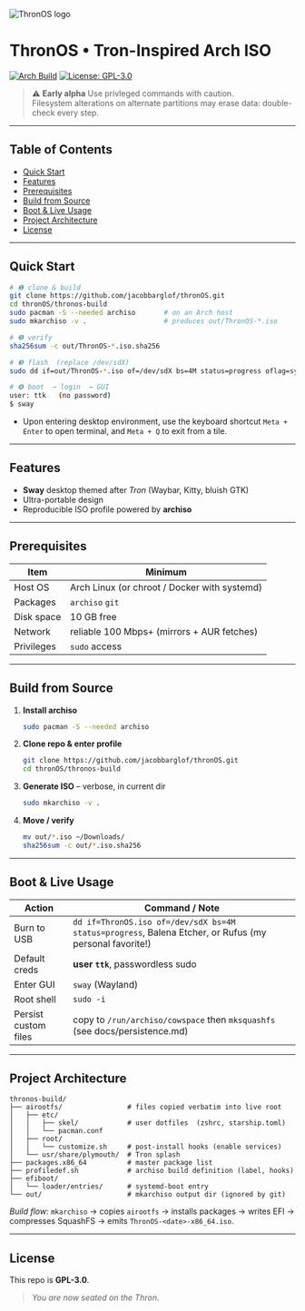 
![ThronOS logo](https://github.com/user-attachments/assets/588723c7-c6f5-4519-9eef-80859986e857)

# ThronOS • Tron-Inspired Arch ISO  
[![Arch Build](https://img.shields.io/badge/build-passing-brightgreen?logo=archlinux)](#)
[![License: GPL-3.0](https://img.shields.io/badge/license-GPL%20v3-blue)](LICENSE)

> ⚠ **Early alpha** Use privleged commands with caution.  
> Filesystem alterations on alternate partitions may erase data: double-check every step.

---

## Table of Contents
- [Quick Start](#quick-start)
- [Features](#features)
- [Prerequisites](#prerequisites)
- [Build from Source](#build-from-source)
- [Boot & Live Usage](#boot--live-usage)
- [Project Architecture](#project-architecture)
- [License](#license)

---

## Quick Start
```bash
# ❶ clone & build
git clone https://github.com/jacobbarglof/thronOS.git
cd thronOS/thronos-build
sudo pacman -S --needed archiso       # on an Arch host
sudo mkarchiso -v .                   # produces out/ThronOS-*.iso

# ❷ verify
sha256sum -c out/ThronOS-*.iso.sha256

# ❸ flash  (replace /dev/sdX)
sudo dd if=out/ThronOS-*.iso of=/dev/sdX bs=4M status=progress oflag=sync

# ❹ boot  → login  → GUI
user: ttk   (no password)  
$ sway

```
- Upon entering desktop environment, use the keyboard shortcut `Meta + Enter` to open terminal, and `Meta + Q` to exit from a tile. 
---

## Features
* **Sway** desktop themed after *Tron* (Waybar, Kitty, bluish GTK)
* Ultra-portable design
* Reproducible ISO profile powered by **archiso**

---

## Prerequisites
| Item | Minimum |
|------|---------|
| Host OS | Arch Linux (or chroot / Docker with systemd) |
| Packages | `archiso` `git` |
| Disk space | 10 GB free |
| Network | reliable 100 Mbps+ (mirrors + AUR fetches) |
| Privileges | `sudo` access |

---

## Build from Source
1. **Install archiso**  
   ```bash
   sudo pacman -S --needed archiso
   ```
2. **Clone repo & enter profile**  
   ```bash
   git clone https://github.com/jacobbarglof/thronOS.git
   cd thronOS/thronos-build
   ```
3. **Generate ISO** – verbose, in current dir  
   ```bash
   sudo mkarchiso -v .
   ```
4. **Move / verify**  
   ```bash
   mv out/*.iso ~/Downloads/
   sha256sum -c out/*.iso.sha256
   ```

---

## Boot & Live Usage
| Action | Command / Note |
|--------|----------------|
| Burn to USB | `dd if=ThronOS.iso of=/dev/sdX bs=4M status=progress`, Balena Etcher, or Rufus (my personal favorite!) |
| Default creds | **user `ttk`**, passwordless sudo |
| Enter GUI | `sway` (Wayland) |
| Root shell | `sudo -i` |
| Persist custom files | copy to `/run/archiso/cowspace` then `mksquashfs` (see docs/persistence.md) |

---

## Project Architecture
```
thronos-build/
├── airootfs/                # files copied verbatim into live root
│   ├── etc/
│   │   ├── skel/            # user dotfiles  (zshrc, starship.toml)
│   │   └── pacman.conf
│   ├── root/
│   │   └── customize.sh     # post-install hooks (enable services)
│   └── usr/share/plymouth/  # Tron splash
├── packages.x86_64          # master package list
├── profiledef.sh            # archiso build definition (label, hooks)
├── efiboot/
│   └── loader/entries/      # systemd-boot entry
└── out/                     # mkarchiso output dir (ignored by git)
```
*Build flow:* `mkarchiso` → copies `airootfs` → installs packages → writes EFI → compresses SquashFS → emits `ThronOS-<date>-x86_64.iso`.

---


## License
This repo is **GPL-3.0**.

> *You are now seated on the Thron.*
